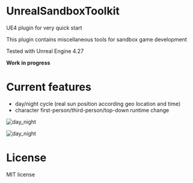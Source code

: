 # UnrealSandboxToolkit

UE4 plugin for very quick start

This plugin contains miscellaneous tools for sandbox game development

Tested with Unreal Engine 4.27

**Work in progress**


# Current features
* day/night cycle (real sun position according geo location and time)
* character first-person/third-person/top-down runtime change


![day_night](https://raw.githubusercontent.com/bw2012/UnrealSandboxToolkit/master/minsk_summer.gif)

![day_night](https://raw.githubusercontent.com/bw2012/UnrealSandboxToolkit/master/spb_winter.gif)

# License
MIT license
